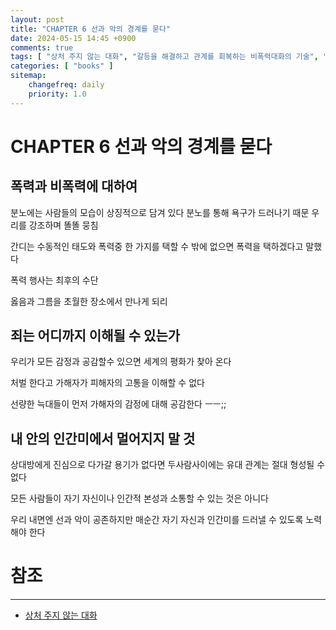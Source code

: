```yaml
---
layout: post
title: "CHAPTER 6 선과 악의 경계를 묻다"
date: 2024-05-15 14:45 +0900
comments: true
tags: [ "상처 주지 않는 대화", "갈등을 해결하고 관계를 회복하는 비폭력대화의 기술", "Nonviolent Communication" ]
categories: [ "books" ]
sitemap:
    changefreq: daily
    priority: 1.0
---
```


# CHAPTER 6 선과 악의 경계를 묻다
## 폭력과 비폭력에 대하여
분노에는 사람들의 모습이 상징적으로 담겨 있다 분노를 통해 욕구가 드러나기 때문
우리를 강조하며 똘똘 뭉침

간디는 수동적인 태도와 폭력중 한 가지를 택할 수 밖에 없으면 폭력을 택하겠다고 말했다

폭력 행사는 최후의 수단

옳음과 그름을 초월한 장소에서 만나게 되리


## 죄는 어디까지 이해될 수 있는가 
우리가 모든 감정과 공감할수 있으면 세계의 평화가 찾아 온다

처벌 한다고 가해자가 피해자의 고통을 이해할 수 없다

선량한 늑대들이 먼저 가해자의 감정에 대해 공감한다 ㅡㅡ;;

## 내 안의 인간미에서 멀어지지 말 것
상대방에게 진심으로 다가갈 용기가 없다면 두사람사이에는 유대 관계는 절대 형성될 수 없다

모든 사람들이 자기 자신이나 인간적 본성과 소통할 수 있는 것은 아니다

우리 내면엔 선과 악이 공존하지만 매순간 자기 자신과 인간미를 드러낼 수 있도록 노력해야 한다

# 참조
-----

* [상처 주지 않는 대화](https://www.yes24.com/Product/Goods/58512315)
